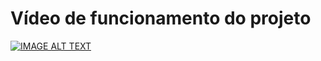 # Vídeo de funcionamento do projeto
[![IMAGE ALT TEXT](http://img.youtube.com/vi/NnFvCjBrwT8/0.jpg)](http://www.youtube.com/watch?v=NnFvCjBrwT8 "Video Title")